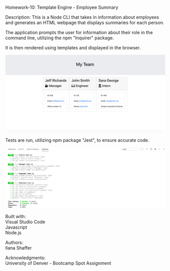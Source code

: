 Homework-10: Template Engine - Employee Summary  

Description: This is a Node CLI that takes in information about employees and generates an HTML webpage that displays summaries for each person.  

The application prompts the user for information about their role in the command line, utilizing the npm "Inquirer" package.  

It is then rendered using templates and displayed in the browser.  

![Team Screen](Assets/team_screen.png)  

Tests are run, utilizing npm package "Jest", to ensure accurate code.

![Testing Screen](Assets/testing_screen.png) 

Built with:  
Visual Studio Code  
Javascript  
Node.js  

Authors:  
Ilana Shaffer  

Acknowledgments:  
University of Denver - Bootcamp Spot Assignment